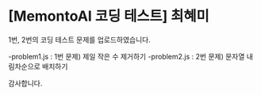 # [MemontoAI 코딩 테스트] 최혜미

1번, 2번의 코딩 테스트 문제를 업로드하였습니다.

-problem1.js : 1번 문제) 제일 작은 수 제거하기
-problem2.js : 2번 문제) 문자열 내림차순으로 배치하기

감사합니다.

